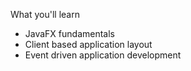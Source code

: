 What you'll learn
- JavaFX fundamentals
- Client based application layout
- Event driven application development